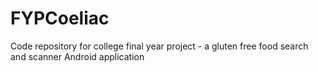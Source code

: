 # FYPCoeliac
Code repository for college final year project - a gluten free food search and scanner Android application
